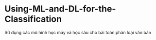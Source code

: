 # Using-ML-and-DL-for-the-Classification
Sử dụng các mô hình học máy và học sâu cho bài toán phân loại văn bản
